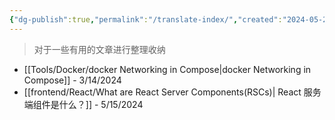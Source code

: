 ```yaml
---
{"dg-publish":true,"permalink":"/translate-index/","created":"2024-05-27T15:04:12.000+08:00","updated":"2024-05-27T15:04:12.000+08:00"}
---
```


> 对于一些有用的文章进行整理收纳
+ [[Tools/Docker/docker Networking in Compose\|docker Networking in Compose]] - 3/14/2024
+ [[frontend/React/What are React Server Components(RSCs)\| React 服务端组件是什么？]] - 5/15/2024
